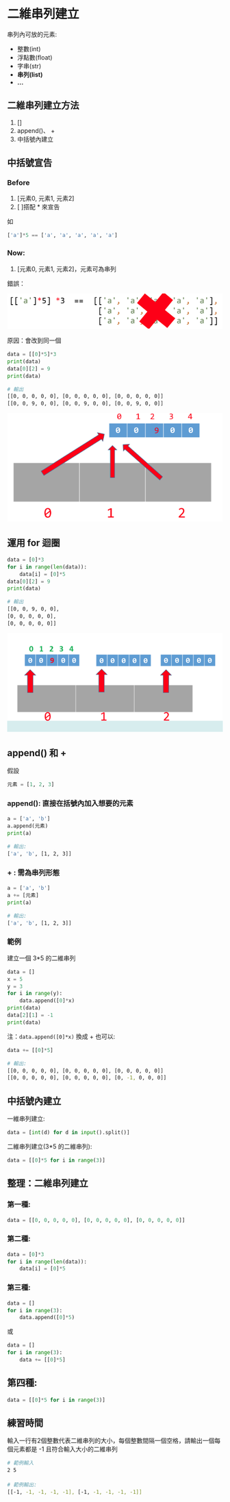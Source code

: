 # 二維串列建立

串列內可放的元素:

* 整數(int)
* 浮點數(float)
* 字串(str)
* **串列(list)**
* **...**

## 二維串列建立方法

1. \[]
2. append()、 +
3. 中括號內建立

## 中括號宣告

### Before

1. \[元素0, 元素1, 元素2]
2. \[ ]搭配 \* 來宣告

如

```python
['a']*5 == ['a', 'a', 'a', 'a', 'a']
```

### Now:

1. \[元素0, 元素1, 元素2]，元素可為串列

錯誤：

![](<../../.gitbook/assets/image (93).png>)

原因：會改到同一個

```python
data = [[0]*5]*3
print(data)
data[0][2] = 9
print(data)
```

```bash
# 輸出
[[0, 0, 0, 0, 0], [0, 0, 0, 0, 0], [0, 0, 0, 0, 0]]
[[0, 0, 9, 0, 0], [0, 0, 9, 0, 0], [0, 0, 9, 0, 0]]
```

![](<../../.gitbook/assets/image (70).png>)

## 運用 for 迴圈

```python
data = [0]*3
for i in range(len(data)):
    data[i] = [0]*5
data[0][2] = 9
print(data)
```

```bash
# 輸出
[[0, 0, 9, 0, 0],
[0, 0, 0, 0, 0],
[0, 0, 0, 0, 0]]
```

![](<../../.gitbook/assets/image (74).png>)

## append() 和 +

假設&#x20;

```python
元素 = [1, 2, 3]
```

### append(): 直接在括號內加入想要的元素

```python
a = ['a', 'b']
a.append(元素)
print(a)
```

```bash
# 輸出:
['a', 'b', [1, 2, 3]]
```

### + : 需為串列形態

```python
a = ['a', 'b']
a += [元素]
print(a)
```

```bash
# 輸出:
['a', 'b', [1, 2, 3]]
```

### 範例

建立一個 3\*5 的二維串列

```python
data = []
x = 5
y = 3
for i in range(y):
    data.append([0]*x)
print(data)
data[2][1] = -1
print(data)
```

注：`data.append([0]*x)` 換成 + 也可以:

```python
data += [[0]*5]
```

```bash
# 輸出:
[[0, 0, 0, 0, 0], [0, 0, 0, 0, 0], [0, 0, 0, 0, 0]]
[[0, 0, 0, 0, 0], [0, 0, 0, 0, 0], [0, -1, 0, 0, 0]]
```

## 中括號內建立

一維串列建立:

```python
data = [int(d) for d in input().split()]
```

二維串列建立(3\*5 的二維串列):

```python
data = [[0]*5 for i in range(3)]
```

## 整理：二維串列建立

### 第一種:

```python
data = [[0, 0, 0, 0, 0], [0, 0, 0, 0, 0], [0, 0, 0, 0, 0]]
```

### 第二種:

```python
data = [0]*3
for i in range(len(data)):
    data[i] = [0]*5
```

### 第三種:

```python
data = []
for i in range(3):
    data.append([0]*5)
```

或

```python
data = []
for i in range(3):
    data += [[0]*5]
```

## 第四種:

```python
data = [[0]*5 for i in range(3)]
```

## 練習時間

輸入一行有2個整數代表二維串列的大小，每個整數間隔一個空格，請輸出一個每個元素都是 -1 且符合輸入大小的二維串列

```bash
# 範例輸入
2 5

# 範例輸出:
[[-1, -1, -1, -1, -1], [-1, -1, -1, -1, -1]]
```

